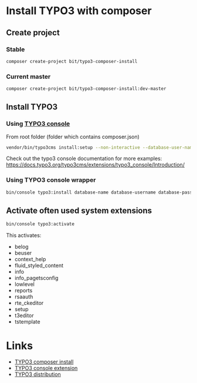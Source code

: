 # Install TYPO3 with composer

## Create project
### Stable
```bash
composer create-project bit/typo3-composer-install
```

### Current master
```bash
composer create-project bit/typo3-composer-install:dev-master
```

## Install TYPO3

### Using [TYPO3 console](https://github.com/TYPO3-Console/typo3_console)
From root folder (folder which contains composer.json)
```bash
vendor/bin/typo3cms install:setup --non-interactive --database-user-name="database user name" --database-user-password="database user password" --database-name="database name" --admin-user-name="admin" --admin-password="password" --site-name="Site name"
```
Check out the typo3 console documentation for more examples:
https://docs.typo3.org/typo3cms/extensions/typo3_console/Introduction/

### Using TYPO3 console wrapper
```bash
bin/console typo3:install database-name database-username database-password site-name 
```

## Activate often used system extensions
```bash
bin/console typo3:activate
```

This activates:
* belog
* beuser
* context_help
* fluid_styled_content
* info
* info_pagetsconfig
* lowlevel
* reports
* rsaauth
* rte_ckeditor
* setup
* t3editor
* tstemplate

# Links
* [TYPO3 composer install](https://typo3.com/blog/how-to-install-typo3-using-composer-in-less-than-5-minutes/)
* [TYPO3 console extension](https://github.com/TYPO3-Console/typo3_console)
* [TYPO3 distribution](https://github.com/helhum/TYPO3-Distribution)
